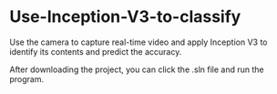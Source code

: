 # Use-Inception-V3-to-classify
Use the camera to capture real-time video and apply Inception V3 to identify its contents and predict the accuracy. 

After downloading the project, you can click the .sln file and run the program.
